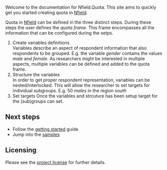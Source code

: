 Welcome to the documentation for Nfield.Quota. This site aims to quickly get you started creating quota in [Nfield].

Quota in [Nfield] can be defined in the three distinct steps. During these steps the user defines the _quota frame_.
This frame encompasses all the information that can be configured during the setps.

1. Create variables definitions  
Variables describe an aspect of respondent information that also respondents to be grouped. E.g. the 
variable _gender_ contains the values _male_ and _female_. As researchers might be interested in multiple aspects, 
multiple variables can be defined and added to the quota frame. 
2. Structure the variables  
In order to get proper respondent representation, variables can be nested/interlocked. This will allow the 
researcher to set targets for individual subgroups. E.g. 50 _males_ in the region _south_
3. Set targets
Once the variables and strcuture has been setup target for the (sub)groups can set.

## Next steps

- Follow the [getting started](getting_started.md) guide
- Jump into the [samples](samples.md)

## Licensing
Please see the [project license] for further details.

[Nfield]: http://www.nfieldmr.com
[project license]: license.md